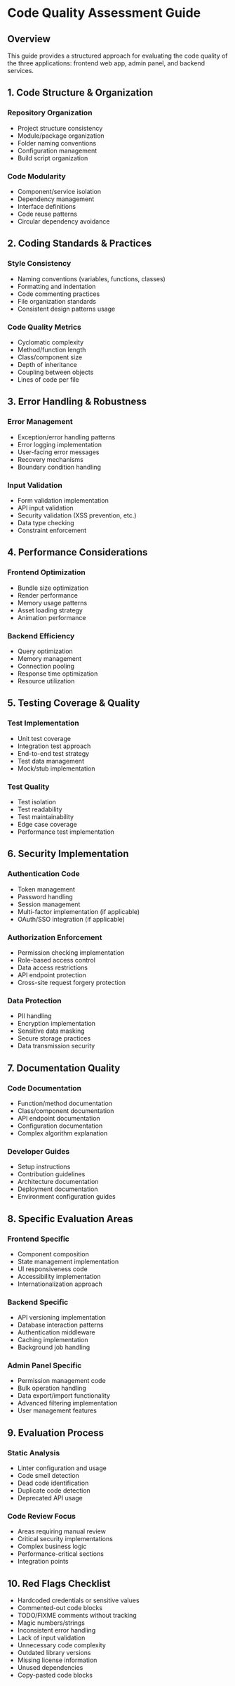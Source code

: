 # Code Quality Assessment Guide

## Overview
This guide provides a structured approach for evaluating the code quality of the three applications: frontend web app, admin panel, and backend services.

## 1. Code Structure & Organization

### Repository Organization
- Project structure consistency
- Module/package organization
- Folder naming conventions
- Configuration management
- Build script organization

### Code Modularity
- Component/service isolation
- Dependency management
- Interface definitions
- Code reuse patterns
- Circular dependency avoidance

## 2. Coding Standards & Practices

### Style Consistency
- Naming conventions (variables, functions, classes)
- Formatting and indentation
- Code commenting practices
- File organization standards
- Consistent design patterns usage

### Code Quality Metrics
- Cyclomatic complexity
- Method/function length
- Class/component size
- Depth of inheritance
- Coupling between objects
- Lines of code per file

## 3. Error Handling & Robustness

### Error Management
- Exception/error handling patterns
- Error logging implementation
- User-facing error messages
- Recovery mechanisms
- Boundary condition handling

### Input Validation
- Form validation implementation
- API input validation
- Security validation (XSS prevention, etc.)
- Data type checking
- Constraint enforcement

## 4. Performance Considerations

### Frontend Optimization
- Bundle size optimization
- Render performance
- Memory usage patterns
- Asset loading strategy
- Animation performance

### Backend Efficiency
- Query optimization
- Memory management
- Connection pooling
- Response time optimization
- Resource utilization

## 5. Testing Coverage & Quality

### Test Implementation
- Unit test coverage
- Integration test approach
- End-to-end test strategy
- Test data management
- Mock/stub implementation

### Test Quality
- Test isolation
- Test readability
- Test maintainability
- Edge case coverage
- Performance test implementation

## 6. Security Implementation

### Authentication Code
- Token management
- Password handling
- Session management
- Multi-factor implementation (if applicable)
- OAuth/SSO integration (if applicable)

### Authorization Enforcement
- Permission checking implementation
- Role-based access control
- Data access restrictions
- API endpoint protection
- Cross-site request forgery protection

### Data Protection
- PII handling
- Encryption implementation
- Sensitive data masking
- Secure storage practices
- Data transmission security

## 7. Documentation Quality

### Code Documentation
- Function/method documentation
- Class/component documentation
- API endpoint documentation
- Configuration documentation
- Complex algorithm explanation

### Developer Guides
- Setup instructions
- Contribution guidelines
- Architecture documentation
- Deployment documentation
- Environment configuration guides

## 8. Specific Evaluation Areas

### Frontend Specific
- Component composition
- State management implementation
- UI responsiveness code
- Accessibility implementation
- Internationalization approach

### Backend Specific
- API versioning implementation
- Database interaction patterns
- Authentication middleware
- Caching implementation
- Background job handling

### Admin Panel Specific
- Permission management code
- Bulk operation handling
- Data export/import functionality
- Advanced filtering implementation
- User management features

## 9. Evaluation Process

### Static Analysis
- Linter configuration and usage
- Code smell detection
- Dead code identification
- Duplicate code detection
- Deprecated API usage

### Code Review Focus
- Areas requiring manual review
- Critical security implementations
- Complex business logic
- Performance-critical sections
- Integration points

## 10. Red Flags Checklist

- Hardcoded credentials or sensitive values
- Commented-out code blocks
- TODO/FIXME comments without tracking
- Magic numbers/strings
- Inconsistent error handling
- Lack of input validation
- Unnecessary code complexity
- Outdated library versions
- Missing license information
- Unused dependencies
- Copy-pasted code blocks 
